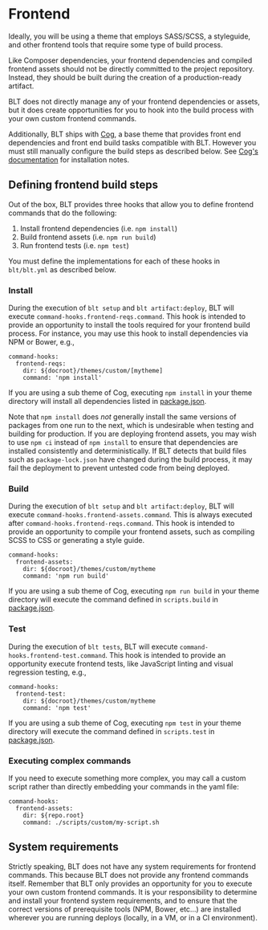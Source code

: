 # Frontend

Ideally, you will be using a theme that employs SASS/SCSS, a styleguide, and other frontend tools that require some type of build process.

Like Composer dependencies, your frontend dependencies and compiled frontend assets should not be directly committed to the project repository. Instead, they should be built during the creation of a production-ready artifact.

BLT does not directly manage any of your frontend dependencies or assets, but it does create opportunities for you to hook into the build process with your own custom frontend commands.

Additionally, BLT ships with [Cog](https://github.com/acquia-pso/cog), a base theme that provides front end dependencies and front end build tasks compatible with BLT. However you must still manually configure the build steps as described below. See [Cog's documentation](https://github.com/acquia-pso/cog/blob/8.x-1.x/STARTERKIT/README.md#create-cog-sub-theme) for installation notes.

##  Defining frontend build steps

Out of the box, BLT provides three hooks that allow you to define frontend commands that do the following:
 
 1. Install frontend dependencies (i.e. `npm install`)
 2. Build frontend assets (i.e. `npm run build`)
 3. Run frontend tests (i.e. `npm test`)
 
You must define the implementations for each of these hooks in `blt/blt.yml` as described below.

### Install

During the execution of `blt setup` and `blt artifact:deploy`, BLT will execute `command-hooks.frontend-reqs.command`. This hook is intended to provide an opportunity to install the tools required for your frontend build process. For instance, you may use this hook to install dependencies via NPM or Bower, e.g.,

    command-hooks:
      frontend-reqs:
        dir: ${docroot}/themes/custom/[mytheme]
        command: 'npm install'

If you are using a sub theme of Cog, executing `npm install` in your theme directory will install all dependencies listed in [package.json](https://github.com/acquia-pso/cog/blob/8.x-1.x/STARTERKIT/package.json).

Note that `npm install` does _not_ generally install the same versions of packages from one run to the next, which is undesirable when testing and building for production. If you are deploying frontend assets, you may wish to use `npm ci` instead of `npm install` to ensure that dependencies are installed consistently and deterministically. If BLT detects that build files such as `package-lock.json` have changed during the build process, it may fail the deployment to prevent untested code from being deployed. 

### Build

During the execution of `blt setup` and `blt artifact:deploy`, BLT will execute `command-hooks.frontend-assets.command`. This is always executed after `command-hooks.frontend-reqs.command`. This hook is intended to provide an opportunity to compile your frontend assets, such as compiling SCSS to CSS or generating a style guide.

    command-hooks:
      frontend-assets:
        dir: ${docroot}/themes/custom/mytheme
        command: 'npm run build'

If you are using a sub theme of Cog, executing `npm run build` in your theme directory will execute the command defined in `scripts.build` in [package.json](https://github.com/acquia-pso/cog/blob/8.x-1.x/STARTERKIT/package.json#L51).

### Test

During the execution of `blt tests`, BLT will execute `command-hooks.frontend-test.command`. This hook is intended to provide an opportunity execute frontend tests, like JavaScript linting and visual regression testing, e.g.,

    command-hooks:
      frontend-test:
        dir: ${docroot}/themes/custom/mytheme
        command: 'npm test'

If you are using a sub theme of Cog, executing `npm test` in your theme directory will execute the command defined in `scripts.test` in [package.json](https://github.com/acquia-pso/cog/blob/8.x-1.x/STARTERKIT/package.json).

### Executing complex commands

If you need to execute something more complex, you may call a custom script rather than directly embedding your commands in the yaml file:

    command-hooks:
      frontend-assets:
        dir: ${repo.root}
        command: ./scripts/custom/my-script.sh

## System requirements

Strictly speaking, BLT does not have any system requirements for frontend commands. This because BLT does not provide any frontend commands itself. Remember that BLT only provides an opportunity for you to execute your own custom frontend commands. It is your responsibility to determine and install your frontend system requirements, and to ensure that the correct versions of prerequisite tools (NPM, Bower, etc...) are installed wherever you are running deploys (locally, in a VM, or in a CI environment).
